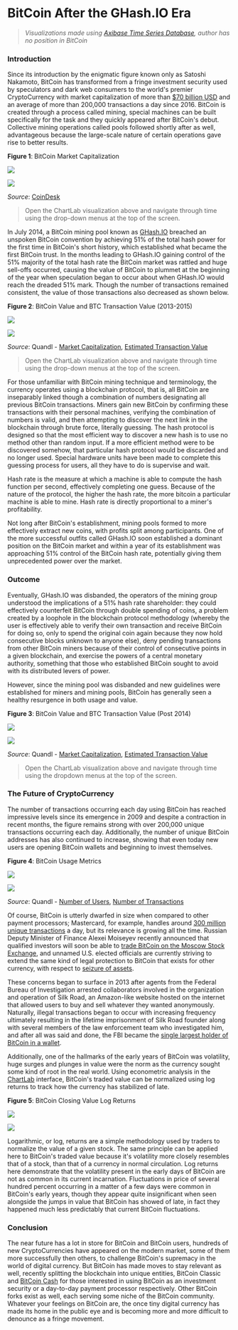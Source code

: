 BitCoin After the GHash.IO Era
===

> _Visualizations made using [Axibase Time Series Database](https://axibase.com/products/axibase-time-series-database/), author
has no position in BitCoin_
### Introduction

Since its introduction by the enigmatic figure known only as Satoshi Nakamoto, BitCoin has transformed from a fringe investment
security used by speculators and dark web consumers to the world's premier CryptoCurrency with market capitalization of
more than [$70 billion USD](https://coinmarketcap.com/) and an average of more than 200,000 transactions a day since 2016.
BitCoin is created through a process called mining, special machines can be built specifically for the task and they quickly 
appeared after BitCoin's debut. Collective mining operations called pools followed shortly after as well, advantageous because
the large-scale nature of certain operations gave rise to better results. 

**Figure 1**: BitCoin Market Capitalization

![](images/btc-2.png)

[![](images/button.png)](https://apps.axibase.com/chartlab/cfef4d8b/2/#fullscreen)

_Source_: [CoinDesk](https://www.coindesk.com/price/)

> Open the ChartLab visualization above and navigate through time using the drop-down menus at the top of the screen.

In July 2014, a BitCoin mining pool known as [GHash.IO](http://ghash.io/) breached an unspoken BitCoin convention by achieving 51% 
of the total hash power for the first time in BitCoin's short history, which established what became the first BitCoin trust. 
In the months leading to GHash.IO gaining control of the 51% majority of the total hash rate the BitCoin market was rattled and huge 
sell-offs occurred, causing the value of BitCoin to plummet at the beginning of the year when speculation began to occur about 
when GHash.IO would reach the dreaded 51% mark. Though the number of transactions remained consistent, the value of those 
transactions also decreased as shown below.

**Figure 2**: BitCoin Value and BTC Transaction Value (2013-2015)

![](images/btc-1.png)

[![](images/button.png)](https://apps.axibase.com/chartlab/6677a920/2/#fullscreen)

_Source_: Quandl - [Market Capitalization](https://www.quandl.com/data/BCHAIN/MKTCP-Bitcoin-Market-Capitalization), [Estimated Transaction Value](https://www.quandl.com/data/BCHAIN/ETRVU-Bitcoin-Estimated-Transaction-Volume-USD)

> Open the ChartLab visualization above and navigate through time using the drop-down menus at the top of the screen.

For those unfamiliar with BitCoin mining technique and terminology, the currency operates using a blockchain protocol, that is,
all BitCoin are inseparably linked though a combination of numbers designating all previous BitCoin transactions. Miners
gain new BitCoin by confirming these transactions with their personal machines, verifying the combination of numbers is valid,
and then attempting to discover the next link in the blockchain through brute force, literally guessing. The hash protocol
is designed so that the most efficient way to discover a new hash is to use no method other than random input. If a more
efficient method were to be discovered somehow, that particular hash protocol would be discarded and no longer used. Special
hardware units have been made to complete this guessing process for users, all they have to do is supervise and wait.

Hash rate is the measure at which a machine is able to compute the hash function per second, effectively completing one guess.
Because of the nature of the protocol, the higher the hash rate, the more bitcoin a particular machine is able to mine. Hash rate
is directly proportional to a miner's profitability.

Not long after BitCoin's establishment, mining pools formed to more effectively extract new coins, with profits split among participants.
One of the more successful outfits called GHash.IO soon established a dominant position on the BitCoin market and within a year
of its establishment was approaching 51% control of the BitCoin hash rate, potentially giving them unprecedented power over the market.

### Outcome

Eventually, GHash.IO was disbanded, the operators of the mining group understood the implications of a 51% hash rate
shareholder: they could effectively counterfeit BitCoin through double spending of coins, a problem created by a loophole
in the blockchain protocol methodology (whereby the user is effectively able to verify their own transaction and receive BitCoin
for doing so, only to spend the original coin again because they now hold consecutive blocks unknown to anyone else), deny pending 
transactions from other BitCoin miners because of their control of consecutive points in a given blockchain, and exercise 
the powers of a central monetary authority, something that those who established BitCoin sought to avoid with its distributed 
levers of power.

However, since the mining pool was disbanded and new guidelines were established for miners and mining pools, BitCoin has
generally seen a healthy resurgence in both usage and value.

**Figure 3**: BitCoin Value and BTC Transaction Value (Post 2014)

![](images/btc-3.png)

[![](images/button.png)](https://apps.axibase.com/chartlab/6d049b41/2/#fullscreen)

_Source_: Quandl - [Market Capitalization](https://www.quandl.com/data/BCHAIN/MKTCP-Bitcoin-Market-Capitalization), [Estimated Transaction Value](https://www.quandl.com/data/BCHAIN/ETRVU-Bitcoin-Estimated-Transaction-Volume-USD)

> Open the ChartLab visualization above and navigate through time using the dropdown menus at the top of the screen.

### The Future of CryptoCurrency

The number of transactions occurring each day using BitCoin has reached impressive levels since its emergence in 2009 and despite
a contraction in recent months, the figure remains strong with over 200,000 unique transactions occurring each day. Additionally,
the number of unique BitCoin addresses has also continued to increase, showing that even today new users are opening BitCoin
wallets and beginning to invest themselves.

**Figure 4**: BitCoin Usage Metrics

![](images/btc-5.png)

[![](images/button.png)](https://apps.axibase.com/chartlab/94cad80b/#fullscreen)

_Source_: Quandl - [Number of Users](https://www.quandl.com/data/BCHAIN/NADDU-Bitcoin-Number-of-Unique-Bitcoin-Addresses-Used), [Number of Transactions](https://www.quandl.com/data/BCHAIN/NTRAN-Bitcoin-Number-of-Transactions)

Of course, BitCoin is utterly dwarfed in size when compared to other payment processors; Mastercard, for example, handles
around [300 million unique transactions](http://www.techrepublic.com/blog/decision-central/process-300-million-transactions-a-day-without-going-crazy/)
a day, but its relevance is growing all the time. Russian Deputy Minister of Finance Alexei Moiseyev recently announced that 
qualified investors will soon be able to [trade BitCoin on the Moscow Stock Exchange](https://www.forbes.com/sites/kenrapoza/2017/08/30/moscow-stock-exchange-opens-to-crypto-currency-trade/#66b76e3426d1),
and unnamed U.S. elected officials are currently striving to extend the same kind of legal protection to BitCoin that
exists for other currency, with respect to [seizure of assets](https://news.bitcoin.com/u-s-lawmakers-aim-to-protect-bitcoin-users-from-government-harassment/).

These concerns began to surface in 2013 after agents from the Federal Bureau of Investigation arrested collaborators involved
in the organization and operation of Silk Road, an Amazon-like website hosted on the internet that allowed users to buy and
sell whatever they wanted anonymously. Naturally, illegal transactions began to occur with increasing frequency ultimately
resulting in the lifetime imprisonment of Silk Road founder along with several members of the law enforcement team who investigated him, and after all
was said and done, the FBI became the [single largest holder of BitCoin in a wallet](https://www.wired.com/2013/12/fbi_wallet/).

Additionally, one of the hallmarks of the early years of BitCoin was volatility, huge surges and plunges in value were the
norm as the currency sought some kind of root in the real world. Using econometric analysis in the [ChartLab](https://apps.axibse.com) 
interface, BitCoin's traded value can be normalized using log returns to track how the currency has stabilized of late.

**Figure 5**: BitCoin Closing Value Log Returns

![](images/btc-6.png)

[![](images/button.png)](https://apps.axibase.com/chartlab/27a6f919/#fullscreen)

Logarithmic, or log, returns are a simple methodology used by traders to normalize the value of a given stock. The same principle
can be applied here to BitCoin's traded value because it's volatility more closely resembles that of a stock, than that of
a currency in normal circulation. Log returns here demonstrate that the volatility present in the early days of BitCoin are
not as common in its current incarnation. Fluctuations in price of several hundred percent occurring in a matter of a few days
were common in BitCoin's early years, though they appear quite insignificant when seen alongside the jumps in value that BitCoin
has showed of late, in fact they happened much less predictably that current BitCoin fluctuations.

### Conclusion

The near future has a lot in store for BitCoin and BitCoin users, hundreds of new CryptoCurrencies have appeared on the modern 
market, some of them more successfully then others, to challenge BitCoin's supremacy in the world of digital currency. But
BitCoin has made moves to stay relevant as well, recently splitting the blockchain into unique entities, BitCoin Classic
and [BitCoin Cash](https://news.bitcoin.com/what-every-bitcoiner-should-know-about-bitcoin-cash/) for those interested in 
using BitCoin as an investment security or a day-to-day payment processor respectively. Other BitCoin forks exist as well,
each serving some niche of the BitCoin community. Whatever your feelings on BitCoin are, the once tiny digital currency
has made its home in the public eye and is becoming more and more difficult to denounce as a fringe movement. 

